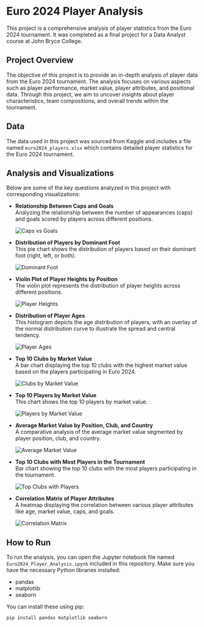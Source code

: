 # Euro 2024 Player Analysis

This project is a comprehensive analysis of player statistics from the Euro 2024 tournament. It was completed as a final project for a Data Analyst course at John Bryce College.

## Project Overview

The objective of this project is to provide an in-depth analysis of player data from the Euro 2024 tournament. The analysis focuses on various aspects such as player performance, market value, player attributes, and positional data. Through this project, we aim to uncover insights about player characteristics, team compositions, and overall trends within the tournament.

## Data

The data used in this project was sourced from Kaggle and includes a file named `euro2024_players.xlsx` which contains detailed player statistics for the Euro 2024 tournament.

## Analysis and Visualizations

Below are some of the key questions analyzed in this project with corresponding visualizations:

- **Relationship Between Caps and Goals**  
  Analyzing the relationship between the number of appearances (caps) and goals scored by players across different positions.

  ![Caps vs Goals](images/1.png)

- **Distribution of Players by Dominant Foot**  
  This pie chart shows the distribution of players based on their dominant foot (right, left, or both).

  ![Dominant Foot](images/2.png)

- **Violin Plot of Player Heights by Position**  
  The violin plot represents the distribution of player heights across different positions.

  ![Player Heights](images/3.png)

- **Distribution of Player Ages**  
  This histogram depicts the age distribution of players, with an overlay of the normal distribution curve to illustrate the spread and central tendency.

  ![Player Ages](images/4.png)

- **Top 10 Clubs by Market Value**  
  A bar chart displaying the top 10 clubs with the highest market value based on the players participating in Euro 2024.

  ![Clubs by Market Value](images/5.png)

- **Top 10 Players by Market Value**  
  This chart shows the top 10 players by market value.

  ![Players by Market Value](images/6.png)

- **Average Market Value by Position, Club, and Country**  
  A comparative analysis of the average market value segmented by player position, club, and country.

  ![Average Market Value](images/7.png)

- **Top 10 Clubs with Most Players in the Tournament**  
  Bar chart showing the top 10 clubs with the most players participating in the tournament.

  ![Top Clubs with Players](images/8.png)

- **Correlation Matrix of Player Attributes**  
  A heatmap displaying the correlation between various player attributes like age, market value, caps, and goals.

  ![Correlation Matrix](images/9.png)

## How to Run

To run the analysis, you can open the Jupyter notebook file named `Euro2024_Player_Analysis.ipynb` included in this repository. Make sure you have the necessary Python libraries installed:

- pandas
- matplotlib
- seaborn

You can install these using pip:

```bash
pip install pandas matplotlib seaborn
```
